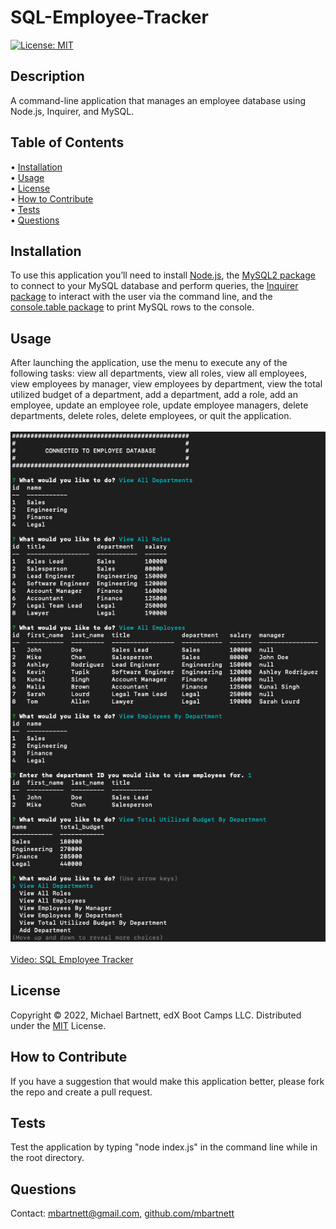 # SQL-Employee-Tracker

[![License: MIT](https://img.shields.io/badge/License-MIT-yellow.svg)](https://opensource.org/licenses/MIT)

## Description

A command-line application that manages an employee database using Node.js, Inquirer, and MySQL.

## Table of Contents

&bull; [Installation](#installation)<br>
&bull; [Usage](#usage)<br>
&bull; [License](#license)<br>
&bull; [How to Contribute](#how-to-contribute)<br>
&bull; [Tests](#tests)<br>
&bull; [Questions](#questions)

## Installation

To use this application you’ll need to install [Node.js](https://nodejs.org/en/), the [MySQL2 package](https://www.npmjs.com/package/mysql2) to connect to your MySQL database and perform queries, the [Inquirer package](https://www.npmjs.com/package/inquirer) to interact with the user via the command line, and the [console.table package](https://www.npmjs.com/package/console.table) to print MySQL rows to the console.

## Usage

After launching the application, use the menu to execute any of the following tasks: view all departments, view all roles, view all employees, view employees by manager, view employees by department, view the total utilized budget of a department, add a department, add a role, add an employee, update an employee role, update employee managers, delete departments, delete roles, delete employees, or quit the application.<br><br>![SQL Employee Tracker](./assets/SQL-Employee-Tracker.png)<br><br>[Video: SQL Employee Tracker](https://google.com)

## License

Copyright © 2022, Michael Bartnett, edX Boot Camps LLC. Distributed under the [MIT](https://opensource.org/licenses/MIT) License.<br>

## How to Contribute

If you have a suggestion that would make this application better, please fork the repo and create a pull request.

## Tests

Test the application by typing "node index.js" in the command line while in the root directory.

## Questions

Contact: mbartnett@gmail.com, [github.com/mbartnett](https://github.com/mbartnett)    
